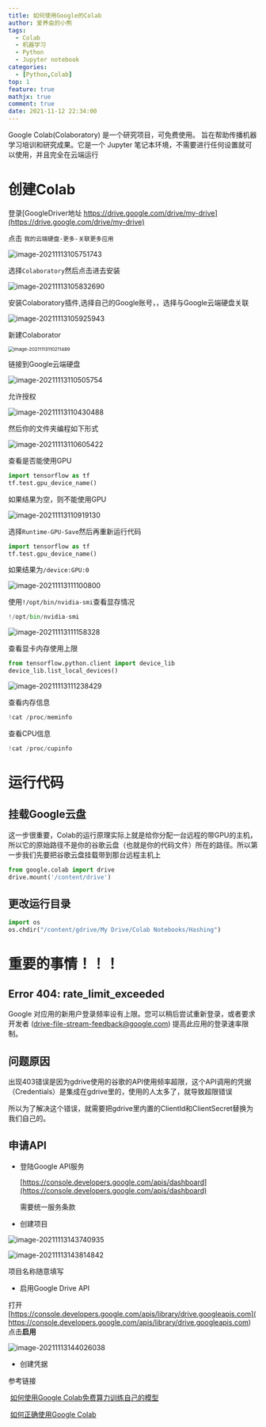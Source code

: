 ```yaml
---
title: 如何使用Google的Colab
author: 爱养虫的小熊
tags:
  - Colab
  - 机器学习
  - Python
  - Jupyter notebook
categories:
  - [Python,Colab]
top: 1
feature: true
mathjx: true
comment: true
date: 2021-11-12 22:34:00
---
```


Google Colab(Colaboratory) 是一个研究项目，可免费使用。
旨在帮助传播机器学习培训和研究成果。它是一个 Jupyter 笔记本环境，不需要进行任何设置就可以使用，并且完全在云端运行

#  创建Colab

登录[GoogleDriver地址 https://drive.google.com/drive/my-drive](https://drive.google.com/drive/my-drive)

点击 `我的云端硬盘-更多-关联更多应用`

![image-20211113105751743](../../images/blog/如何使用Google的Colab/image-20211113105751743.png)

选择`Colaboratory`然后点击进去安装

![image-20211113105832690](../../images/blog/如何使用Google的Colab/image-20211113105832690.png)

安装Colaboratory插件,选择自己的Google账号，，选择与Google云端硬盘关联

![image-20211113105925943](../../images/blog/如何使用Google的Colab/image-20211113105925943.png)



新建Colaborator

<img src="../images/blog/如何使用Google的Colab/image-20211113110211489.png" alt="image-20211113110211489" style="zoom: 67%;" />



链接到Google云端硬盘

![image-20211113110505754](../../images/blog/如何使用Google的Colab/image-20211113110505754.png)

允许授权

![image-20211113110430488](../../images/blog/如何使用Google的Colab/image-20211113110430488.png)

然后你的文件夹编程如下形式

![image-20211113110605422](../../images/blog/如何使用Google的Colab/image-20211113110605422.png)

查看是否能使用GPU

```python
import tensorflow as tf
tf.test.gpu_device_name()
```

如果结果为空，则不能使用GPU

![image-20211113110919130](../../images/blog/如何使用Google的Colab/image-20211113110919130.png)

选择`Runtime-GPU-Save`然后再重新运行代码

```python
import tensorflow as tf
tf.test.gpu_device_name()
```

如果结果为`/device:GPU:0`

![image-20211113111100800](../../images/blog/如何使用Google的Colab/image-20211113111100800.png)

使用`!/opt/bin/nvidia-smi`查看显存情况

```python
!/opt/bin/nvidia-smi
```

![image-20211113111158328](../../images/blog/如何使用Google的Colab/image-20211113111158328.png)

查看显卡内存使用上限

```python
from tensorflow.python.client import device_lib
device_lib.list_local_devices()
```

![image-20211113111238429](../../images/blog/如何使用Google的Colab/image-20211113111238429.png)

查看内存信息

```python
!cat /proc/meminfo
```

查看CPU信息

```python
!cat /proc/cupinfo
```

# 运行代码

## 挂载Google云盘

这一步很重要，Colab的运行原理实际上就是给你分配一台远程的带GPU的主机，所以它的原始路径不是你的谷歌云盘（也就是你的代码文件）所在的路径。所以第一步我们先要把谷歌云盘挂载带到那台远程主机上

```python
from google.colab import drive
drive.mount('/content/drive')
```

## 更改运行目录

```python
import os
os.chdir("/content/gdrive/My Drive/Colab Notebooks/Hashing")
```



# 重要的事情！！！

## Error 404: rate_limit_exceeded

Google 对应用的新用户登录频率设有上限。您可以稍后尝试重新登录，或者要求开发者 (drive-file-stream-feedback@google.com) 提高此应用的登录速率限制。

## 问题原因

出现403错误是因为gdrive使用的谷歌的API使用频率超限，这个API调用的凭据（Credentials）是集成在gdrive里的，使用的人太多了，就导致超限错误

所以为了解决这个错误，就需要把gdrive里内置的ClientId和ClientSecret替换为我们自己的。

## 申请API

- 登陆Google API服务

  [https://console.developers.google.com/apis/dashboard](https://console.developers.google.com/apis/dashboard)

  需要统一服务条款

- 创建项目

![image-20211113143740935](../../images/blog/如何使用Google的Colab/image-20211113143740935.png)

![image-20211113143814842](../../images/blog/如何使用Google的Colab/image-20211113143814842.png)

项目名称随意填写

- 启用Google Drive API

打开[https://console.developers.google.com/apis/library/drive.googleapis.com]( https://console.developers.google.com/apis/library/drive.googleapis.com)点击**启用**

![image-20211113144026038](../../images/blog/如何使用Google的Colab/image-20211113144026038.png)

- 创建凭据

  











参考链接

​		[如何使用Google Colab免费算力训练自己的模型](https://blog.csdn.net/qq122716072/article/details/106779195)

​		[如何正确使用Google Colab](https://www.cnblogs.com/think90/articles/13072937.html)



<!--more-->